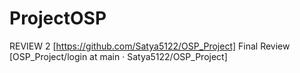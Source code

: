 # ProjectOSP
REVIEW 2 [https://github.com/Satya5122/OSP_Project]
Final Review [OSP_Project/login at main · Satya5122/OSP_Project]
